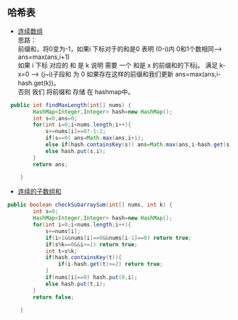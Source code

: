 ## 哈希表

* [连续数组](https://leetcode.cn/problems/contiguous-array/)  
思路：  
前缀和，将0变为-1，如果i 下标对于的和是0 表明 (0-i)内 0和1个数相同--> ans=max(ans,i+1)  
如果 i 下标 对应的 和 是 k 说明 需要 一个 和是 x 的前缀和的下标j。 满足 k-x=0 --> (j~i)子段和 为 0 如果存在这样的前缀和我们更新 ans=max(ans,i-hash.get(k))。  
否则 我们 将前缀和 存储 在 hashmap中。
```java
 public int findMaxLength(int[] nums) {
        HashMap<Integer,Integer> hash=new HashMap();
        int s=0,ans=0;
        for(int i=0;i<nums.length;i++){
            s+=nums[i]==0?-1:1;
            if(s==0) ans=Math.max(ans,i+1);
            else if(hash.containsKey(s)) ans=Math.max(ans,i-hash.get(s));
            else hash.put(s,i);
        }
        return ans;

    }
```
* [连续的子数组和](https://leetcode.cn/problems/continuous-subarray-sum/)

```java
public boolean checkSubarraySum(int[] nums, int k) {
        int s=0;
        HashMap<Integer,Integer> hash=new HashMap();
        for(int i=0;i<nums.length;i++){
            s+=nums[i];
            if(i>1&&nums[i]==0&&nums[i-1]==0) return true;
            if(s%k==0&&i>=1) return true;
            int t=s%k;
            if(hash.containsKey(t)){
                if(i-hash.get(t)>=2) return true;
            }
            if(nums[i]==0) hash.put(0,i);
            else hash.put(t,i);
        }
        return false;

    }
```
